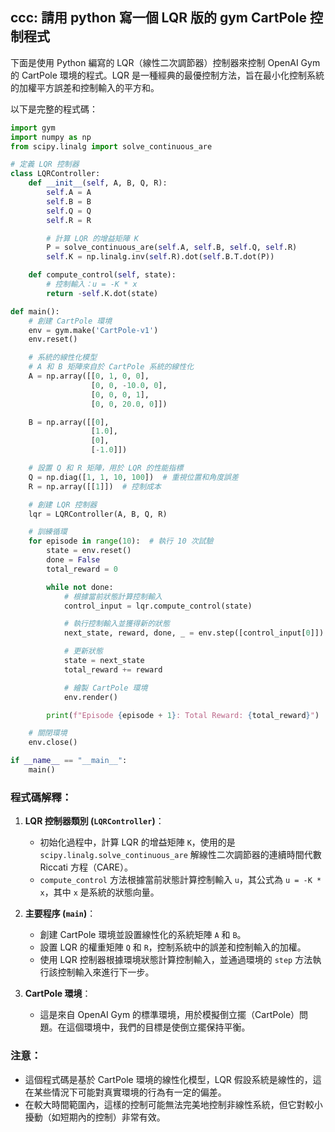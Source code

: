 ## ccc: 請用 python 寫一個 LQR 版的 gym CartPole 控制程式

下面是使用 Python 編寫的 LQR（線性二次調節器）控制器來控制 OpenAI Gym 的 CartPole 環境的程式。LQR 是一種經典的最優控制方法，旨在最小化控制系統的加權平方誤差和控制輸入的平方和。

以下是完整的程式碼：

```python
import gym
import numpy as np
from scipy.linalg import solve_continuous_are

# 定義 LQR 控制器
class LQRController:
    def __init__(self, A, B, Q, R):
        self.A = A
        self.B = B
        self.Q = Q
        self.R = R

        # 計算 LQR 的增益矩陣 K
        P = solve_continuous_are(self.A, self.B, self.Q, self.R)
        self.K = np.linalg.inv(self.R).dot(self.B.T.dot(P))

    def compute_control(self, state):
        # 控制輸入：u = -K * x
        return -self.K.dot(state)

def main():
    # 創建 CartPole 環境
    env = gym.make('CartPole-v1')
    env.reset()

    # 系統的線性化模型
    # A 和 B 矩陣來自於 CartPole 系統的線性化
    A = np.array([[0, 1, 0, 0],
                  [0, 0, -10.0, 0],
                  [0, 0, 0, 1],
                  [0, 0, 20.0, 0]])

    B = np.array([[0],
                  [1.0],
                  [0],
                  [-1.0]])

    # 設置 Q 和 R 矩陣，用於 LQR 的性能指標
    Q = np.diag([1, 1, 10, 100])  # 重視位置和角度誤差
    R = np.array([[1]])  # 控制成本

    # 創建 LQR 控制器
    lqr = LQRController(A, B, Q, R)

    # 訓練循環
    for episode in range(10):  # 執行 10 次試驗
        state = env.reset()
        done = False
        total_reward = 0

        while not done:
            # 根據當前狀態計算控制輸入
            control_input = lqr.compute_control(state)

            # 執行控制輸入並獲得新的狀態
            next_state, reward, done, _ = env.step([control_input[0]])

            # 更新狀態
            state = next_state
            total_reward += reward

            # 繪製 CartPole 環境
            env.render()

        print(f"Episode {episode + 1}: Total Reward: {total_reward}")

    # 關閉環境
    env.close()

if __name__ == "__main__":
    main()
```

### 程式碼解釋：
1. **LQR 控制器類別 (`LQRController`)**：
   - 初始化過程中，計算 LQR 的增益矩陣 `K`，使用的是 `scipy.linalg.solve_continuous_are` 解線性二次調節器的連續時間代數 Riccati 方程（CARE）。
   - `compute_control` 方法根據當前狀態計算控制輸入 `u`，其公式為 `u = -K * x`，其中 `x` 是系統的狀態向量。

2. **主要程序 (`main`)**：
   - 創建 CartPole 環境並設置線性化的系統矩陣 `A` 和 `B`。
   - 設置 LQR 的權重矩陣 `Q` 和 `R`，控制系統中的誤差和控制輸入的加權。
   - 使用 LQR 控制器根據環境狀態計算控制輸入，並通過環境的 `step` 方法執行該控制輸入來進行下一步。

3. **CartPole 環境**：
   - 這是來自 OpenAI Gym 的標準環境，用於模擬倒立擺（CartPole）問題。在這個環境中，我們的目標是使倒立擺保持平衡。

### 注意：
- 這個程式碼是基於 CartPole 環境的線性化模型，LQR 假設系統是線性的，這在某些情況下可能對真實環境的行為有一定的偏差。
- 在較大時間範圍內，這樣的控制可能無法完美地控制非線性系統，但它對較小擾動（如短期內的控制）非常有效。